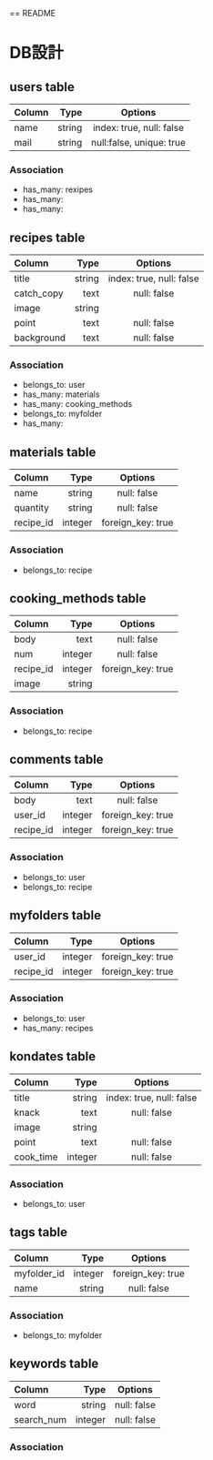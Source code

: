 == README

# DB設計

## users table
| Column | Type    | Options                   |
|:-------|--------:|:-------------------------:|
| name   | string  | index: true, null: false  |
| mail   | string  | null:false, unique: true  |

### Association
* has_many: rexipes
* has_many: 
* has_many: 

## recipes table
| Column     | Type    | Options                 |
|:-----------|--------:|:-----------------------:|
| title      | string  | index: true, null: false|
| catch_copy | text    | null: false             |
| image      | string  |                         |
| point      | text    | null: false             |
| background | text    | null: false             |

### Association
* belongs_to: user
* has_many: materials
* has_many: cooking_methods
* belongs_to: myfolder
* has_many: 

## materials table
| Column    | Type    | Options           |
|:----------|--------:|:-----------------:|
| name      | string  | null: false       |
| quantity  | string  | null: false       |
| recipe_id | integer | foreign_key: true |

### Association
* belongs_to: recipe

## cooking_methods table
| Column    | Type    | Options           |
|:----------|--------:|:-----------------:|
| body      | text    | null: false       |
| num       | integer | null: false       |
| recipe_id | integer | foreign_key: true |
| image     | string  |                   |

### Association
* belongs_to: recipe

## comments table
| Column    | Type    | Options           |
|:----------|--------:|:-----------------:|
| body      | text    | null: false       |
| user_id   | integer | foreign_key: true |
| recipe_id | integer | foreign_key: true |

### Association
* belongs_to: user
* belongs_to: recipe

## myfolders table
| Column    | Type    | Options           |
|:----------|--------:|:-----------------:|
| user_id   | integer | foreign_key: true |
| recipe_id | integer | foreign_key: true |

### Association
* belongs_to: user
* has_many: recipes

## kondates table
| Column     | Type    | Options                 |
|:-----------|--------:|:-----------------------:|
| title      | string  | index: true, null: false|
| knack      | text    | null: false             |
| image      | string  |                         |
| point      | text    | null: false             |
| cook_time  | integer | null: false             |

### Association
* belongs_to: user

## tags table
| Column        | Type    | Options           |
|:--------------|--------:|:-----------------:|
| myfolder_id   | integer | foreign_key: true |
| name          | string  | null: false       |

### Association
* belongs_to: myfolder

## keywords table
| Column     | Type    | Options           |
|:-----------|--------:|:-----------------:|
| word       | string  | null: false       |
| search_num | integer | null: false       |

### Association

